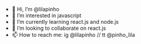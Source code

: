 - 👋 Hi, I’m @lilapinho
- 👀 I’m interested in javascript
- 🌱 I’m currently learning react.js and node.js
- 💞️ I’m looking to collaborate on react.js
- 📫 How to reach me: ig @lilapinho // tt @pinho_lila

<!---
lilapinho/lilapinho is a ✨ special ✨ repository because its `README.md` (this file) appears on your GitHub profile.
You can click the Preview link to take a look at your changes.
--->
